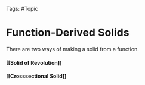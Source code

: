 Tags: #Topic 

# Function-Derived Solids

There are two ways of making a solid from a function.

#### [[Solid of Revolution]]
#### [[Crosssectional Solid]]